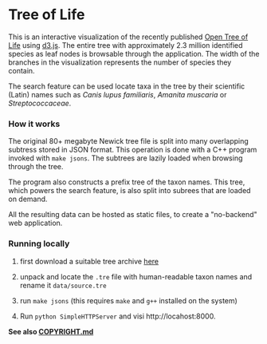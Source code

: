 
# Tree of Life

This is an interactive visualization of the recently published
[Open Tree of Life](http://www.opentreeoflife.org/) using [d3.js](http://d3js.org/).
The entire tree with approximately 2.3 million identified species as leaf nodes
is browsable through the application. The width of the branches in the
visualization represents the number of species they contain.

The search feature can be used locate taxa in the tree by their scientific
(Latin) names such as _Canis lupus familiaris_, _Amanita muscaria_ or
_Streptococcaceae_.

### How it works

The original 80+ megabyte Newick tree file is split into many overlapping
subtress stored in JSON format. This operation is done with a C++ program
invoked with `make jsons`. The subtrees are lazily loaded when browsing
through the tree.

The program also constructs a prefix tree of the taxon names. This tree, which
powers the search feature, is also split into subrees that are loaded on demand.

All the resulting data can be hosted as static files, to create a "no-backend"
web application.

### Running locally

 1. first download a suitable tree archive
    [here](https://tree.opentreeoflife.org/about/synthesis-release/v10.3)

 2. unpack and locate the `.tre` file with human-readable taxon names and
    rename it `data/source.tre`

 3. run `make jsons` (this requires `make` and `g++` installed on the system)

 4. Run `python SimpleHTTPServer` and visi http://locahost:8000.

__See also [COPYRIGHT.md](COPYRIGHT.md)__
